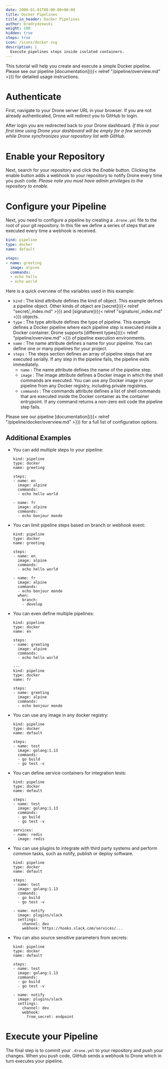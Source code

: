 ```yaml
---
date: 2000-01-01T00:00:00+00:00
title: Docker Pipelines
title_in_header: Docker Pipelines
author: bradrydzewski
weight: 100
hidden: true
steps: true
icon: /icons/docker.svg
description: |
  Execute pipelines steps inside isolated containers.
---
```


<!-- This tutorial will help you create and execute a simple Docker pipeline. This tutorial is programming language agnostic. Pipelines are executed inside Docker containers, which means Drone supports any language that runs inside a container. -->

This tutorial will help you create and execute a simple Docker pipeline. Please see our pipeline [documentation]({{< relref "/pipeline/overview.md" >}}) for detailed usage instructions.

# Authenticate

First, navigate to your Drone server URL in your browser. If you are not already authenticated, Drone will redirect you to GitHub to login.

After login you are redirected back to your Drone dashboard. _If this is your first time using Drone your dashboard will be empty for a few seconds while Drone synchronizes your repository list with GitHub._

# Enable your Repository

Next, search for your repository and click the _Enable_ button. Clicking the enable button adds a webhook to your repository to notify Drone every time you push code. _Please note you must have admin privileges to the repository to enable._


# Configure your Pipeline

Next, you need to configure a pipeline by creating a `.drone.yml` file to the root of your git repository. In this file we define a series of steps that are executed every time a webhook is received.

```yaml {linenos=table}
kind: pipeline
type: docker
name: default

steps:
- name: greeting
  image: alpine
  commands:
  - echo hello
  - echo world
```

Here is a quick overview of the variables used in this example:

* `kind`
  : The kind attribute defines the kind of object. This example defines a pipeline object. Other kinds of object are [secret]({{< relref "secret/_index.md" >}}) and [signature]({{< relref "signature/_index.md" >}}) objects.
* `type`
  : The type attribute defines the type of pipeline. This example defines a Docker pipeline where each pipeline step is executed inside a Docker container. Drone supports [different types]({{< relref "pipeline/overview.md" >}}) of pipeline execution environments.
* `name`
  : The name attribute defines a name for your pipeline. You can define one or many pipelines for your project.
* `steps`
  : The steps section defines an array of pipeline steps that are executed serially. If any step in the pipeline fails, the pipeline exits immediately.
  * `name`
    : The name attribute defines the name of the pipeline step.
  * `image`
    : The image attribute defines a Docker image in which the shell commands are executed. You can use any Docker image in your pipeline from any Docker registry, including private registries.
  * `commands`
    : The commands attribute defines a list of shell commands that are executed inside the Docker container as the container entrypoint. If any command returns a non-zero exit code the pipeline step fails.

Please see our pipeline [documentation]({{< relref "/pipeline/docker/overview.md" >}}) for a full list of configuration options.



## Additional Examples

* You can add multiple steps to your pipeline:
    ```
    kind: pipeline
    type: docker
    name: greeting

    steps:
    - name: en
      image: alpine
      commands:
      - echo hello world

    - name: fr
      image: alpine
      commands:
      - echo bonjour monde
    ```

* You can limit pipeline steps based on branch or webhook event:
    ```
    kind: pipeline
    type: docker
    name: greeting

    steps:
    - name: en
      image: alpine
      commands:
      - echo hello world

    - name: fr
      image: alpine
      commands:
      - echo bonjour monde
      when:
        branch:
        - develop
    ```

* You can even define multiple pipelines:
    ```
    kind: pipeline
    type: docker
    name: en

    steps:
    - name: greeting
      image: alpine
      commands:
      - echo hello world

    ---
    kind: pipeline
    type: docker
    name: fr

    steps:
    - name: greeting
      image: alpine
      commands:
      - echo bonjour monde
    ```

* You can use any image in any docker registry:
    ```
    kind: pipeline
    type: docker
    name: default

    steps:
    - name: test
      image: golang:1.13
      commands:
      - go build
      - go test -v
    ```

* You can define service containers for integration tests:
    ```
    kind: pipeline
    type: docker
    name: default

    steps:
    - name: test
      image: golang:1.13
      commands:
      - go build
      - go test -v

    services:
    - name: redis
      image: redis
    ```

* You can use plugins to integrate with third party systems and perform common tasks, such as notify, publish or deploy software.
    ```
    kind: pipeline
    type: docker
    name: default

    steps:
    - name: test
      image: golang:1.13
      commands:
      - go build
      - go test -v

    - name: notify
      image: plugins/slack
      settings:
        channel: dev
        webhook: https://hooks.slack.com/services/...
    ```

* You can also source sensitive parameters from secrets:
    ```
    kind: pipeline
    type: docker
    name: default

    steps:
    - name: test
      image: golang:1.13
      commands:
      - go build
      - go test -v

    - name: notify
      image: plugins/slack
      settings:
        channel: dev
        webhook:
          from_secret: endpoint
    ```

# Execute your Pipeline

The final step is to commit your `.drone.yml` to your repository and push your changes. When you push code, GitHub sends a webhook to Drone which in turn executes your pipeline.
